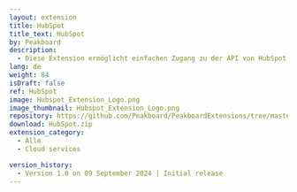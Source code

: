 ```yaml
---
layout: extension
title: HubSpot
title_text: HubSpot
by: Peakboard
description: 
  - Diese Extension ermöglicht einfachen Zugang zu der API von HubSpot. Damit können Tickets aus HubSpot abgerufen und ausgelesen werden. 
lang: de
weight: 84
isDraft: false
ref: HubSpot
image: Hubspot_Extension_Logo.png
image_thumbnail: Hubspot_Extension_Logo.png
repository: https://github.com/Peakboard/PeakboardExtensions/tree/master/HubSpot
download: HubSpot.zip
extension_category:
  - Alle
  - Cloud services

version_history:
  - Version 1.0 on 09 September 2024 | Initial release
---
```

